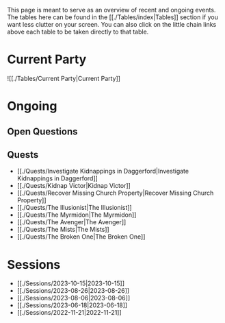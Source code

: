 This page is meant to serve as an overview of recent and ongoing events. The tables here can be found in the [[./Tables/index|Tables]] section if you want less clutter on your screen. You can also click on the little chain links above each table to be taken directly to that table.
# Current Party

![[./Tables/Current Party|Current Party]]

# Ongoing
## Open Questions

## Quests
- [[./Quests/Investigate Kidnappings in Daggerford|Investigate Kidnappings in Daggerford]]
- [[./Quests/Kidnap Victor|Kidnap Victor]]
- [[./Quests/Recover Missing Church Property|Recover Missing Church Property]]
- [[./Quests/The Illusionist|The Illusionist]]
- [[./Quests/The Myrmidon|The Myrmidon]]
- [[./Quests/The Avenger|The Avenger]]
- [[./Quests/The Mists|The Mists]]
- [[./Quests/The Broken One|The Broken One]]

# Sessions
- [[./Sessions/2023-10-15|2023-10-15]]
- [[./Sessions/2023-08-26|2023-08-26]]
- [[./Sessions/2023-08-06|2023-08-06]]
- [[./Sessions/2023-06-18|2023-06-18]]
- [[./Sessions/2022-11-21|2022-11-21]]
